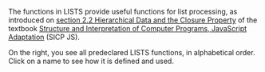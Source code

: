 The functions in LISTS provide useful functions for list processing,
as introduced on
<a href="https://sourceacademy.org/sicpjs/2.2">section
2.2 Hierarchical Data and the Closure Property</a>
of the textbook
<a href="https://sourceacademy.org/sicpjs">Structure and Interpretation
of Computer Programs, JavaScript Adaptation</a> (SICP JS).

On the right, you see all predeclared LISTS functions,
in alphabetical
order. Click on a name to see how it is defined and used.
